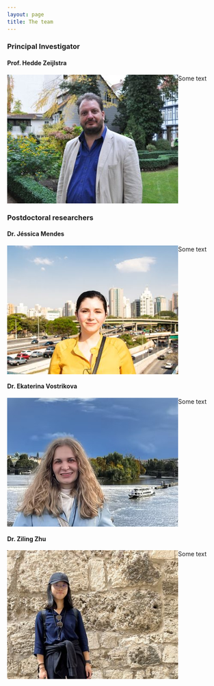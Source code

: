 ```yaml
---
layout: page
title: The team
---
```


### Principal Investigator

#### Prof. Hedde Zeijlstra

<img align="left" width="400" src="/assets/img/hedde.jpg" />  
Some text

<br clear="left"/>

### Postdoctoral researchers

#### Dr. Jéssica Mendes  

<img align="left" width="400" src="/assets/img/jessica.JPG" />  
Some text

<br clear="left"/>

#### Dr. Ekaterina Vostrikova  

<img align="left" width="400" src="/assets/img/katia.PNG" />  
Some text

<br clear="left"/>

#### Dr. Ziling Zhu  

<img align="left" width="400" src="/assets/img/ziling.jpg" />  
Some text  

<br clear="left"/>

